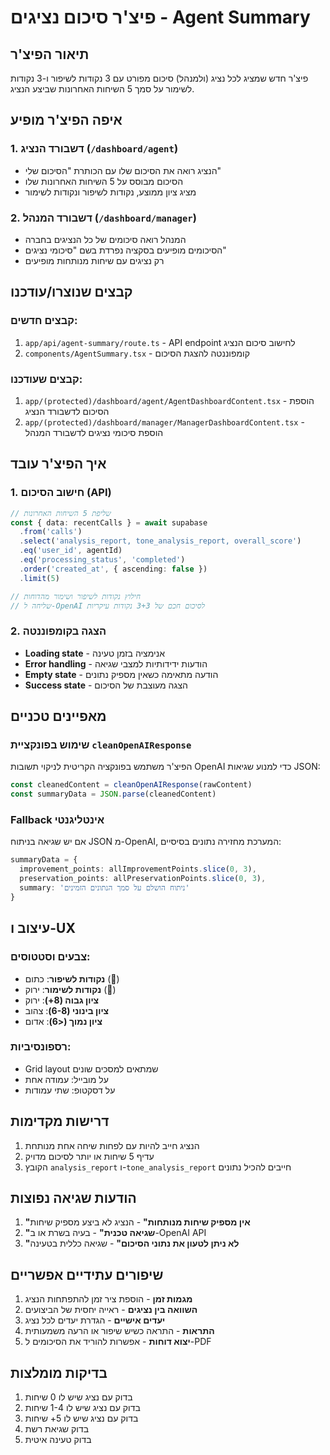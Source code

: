 # פיצ'ר סיכום נציגים - Agent Summary

## תיאור הפיצ'ר

פיצ'ר חדש שמציג לכל נציג (ולמנהל) סיכום מפורט עם 3 נקודות לשיפור ו-3 נקודות לשימור על סמך 5 השיחות האחרונות שביצע הנציג.

## איפה הפיצ'ר מופיע

### 1. דשבורד הנציג (`/dashboard/agent`)
- הנציג רואה את הסיכום שלו עם הכותרת "הסיכום שלי"
- הסיכום מבוסס על 5 השיחות האחרונות שלו
- מציג ציון ממוצע, נקודות לשיפור ונקודות לשימור

### 2. דשבורד המנהל (`/dashboard/manager`)
- המנהל רואה סיכומים של כל הנציגים בחברה
- הסיכומים מופיעים בסקציה נפרדת בשם "סיכומי נציגים"
- רק נציגים עם שיחות מנותחות מופיעים

## קבצים שנוצרו/עודכנו

### קבצים חדשים:
1. `app/api/agent-summary/route.ts` - API endpoint לחישוב סיכום הנציג
2. `components/AgentSummary.tsx` - קומפוננטה להצגת הסיכום

### קבצים שעודכנו:
1. `app/(protected)/dashboard/agent/AgentDashboardContent.tsx` - הוספת הסיכום לדשבורד הנציג
2. `app/(protected)/dashboard/manager/ManagerDashboardContent.tsx` - הוספת סיכומי נציגים לדשבורד המנהל

## איך הפיצ'ר עובד

### 1. חישוב הסיכום (API)
```typescript
// שליפת 5 השיחות האחרונות
const { data: recentCalls } = await supabase
  .from('calls')
  .select('analysis_report, tone_analysis_report, overall_score')
  .eq('user_id', agentId)
  .eq('processing_status', 'completed')
  .order('created_at', { ascending: false })
  .limit(5)

// חילוץ נקודות לשיפור ושימור מהדוחות
// שליחה ל-OpenAI לסיכום חכם של 3+3 נקודות עיקריות
```

### 2. הצגה בקומפוננטה
- **Loading state** - אנימציה בזמן טעינה
- **Error handling** - הודעות ידידותיות למצבי שגיאה
- **Empty state** - הודעה מתאימה כשאין מספיק נתונים
- **Success state** - הצגה מעוצבת של הסיכום

## מאפיינים טכניים

### שימוש בפונקציית `cleanOpenAIResponse`
הפיצ'ר משתמש בפונקציה הקריטית לניקוי תשובות OpenAI כדי למנוע שגיאות JSON:
```typescript
const cleanedContent = cleanOpenAIResponse(rawContent)
const summaryData = JSON.parse(cleanedContent)
```

### Fallback אינטליגנטי
אם יש שגיאה בניתוח JSON מ-OpenAI, המערכת מחזירה נתונים בסיסיים:
```typescript
summaryData = {
  improvement_points: allImprovementPoints.slice(0, 3),
  preservation_points: allPreservationPoints.slice(0, 3),
  summary: 'ניתוח הושלם על סמך הנתונים הזמינים'
}
```

## עיצוב ו-UX

### צבעים וסטטוסים:
- **נקודות לשיפור**: כתום (🎯)
- **נקודות לשימור**: ירוק (💪) 
- **ציון גבוה (8+)**: ירוק
- **ציון בינוני (6-8)**: צהוב
- **ציון נמוך (<6)**: אדום

### רספונסיביות:
- Grid layout שמתאים למסכים שונים
- על מובייל: עמודה אחת
- על דסקטופ: שתי עמודות

## דרישות מקדימות

1. הנציג חייב להיות עם לפחות שיחה אחת מנותחת
2. עדיף 5 שיחות או יותר לסיכום מדויק
3. הקובץ `analysis_report` ו-`tone_analysis_report` חייבים להכיל נתונים

## הודעות שגיאה נפוצות

1. **"אין מספיק שיחות מנותחות"** - הנציג לא ביצע מספיק שיחות
2. **"שגיאה טכנית"** - בעיה בשרת או ב-OpenAI API
3. **"לא ניתן לטעון את נתוני הסיכום"** - שגיאה כללית בטעינה

## שיפורים עתידיים אפשריים

1. **מגמות זמן** - הוספת ציר זמן להתפתחות הנציג
2. **השוואה בין נציגים** - ראייה יחסית של הביצועים
3. **יעדים אישיים** - הגדרת יעדים לכל נציג
4. **התראות** - התראה כשיש שיפור או הרעה משמעותית
5. **יצוא דוחות** - אפשרות להוריד את הסיכומים ל-PDF

## בדיקות מומלצות

1. בדוק עם נציג שיש לו 0 שיחות
2. בדוק עם נציג שיש לו 1-4 שיחות
3. בדוק עם נציג שיש לו 5+ שיחות
4. בדוק שגיאת רשת
5. בדוק טעינה איטית 